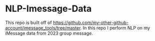 # NLP-Imessage-Data
This repo is built off of https://github.com/my-other-github-account/imessage_tools/tree/master. In this repo I perform NLP on my iMessage data from 2023 group message. 
